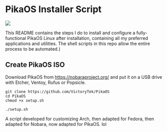 # PikaOS Installer Script

<img src="https://github.com/VictoryTek/VictoryNobara/blob/main/VictoryNobara.png" />

This README contains the steps I do to install and configure a fully-functional PikaOS Linux after installation, containing all my preferred applications and utilities. The shell scripts in this repo allow the entire process to be automated.)

## Create PikaOS ISO

Download PikaOS from https://nobaraproject.org/ and put it on a USB drive with Etcher, Ventoy, Rufus or Popsicle.

```
git clone https://github.com/VictoryTek/PikaOS
cd PikaOS
chmod +x setup.sh

./setup.sh

```

A script developed for customizing Arch, then adapted for Fedora, then adapted for Nobara, now adapted for PikaOS.
lol
